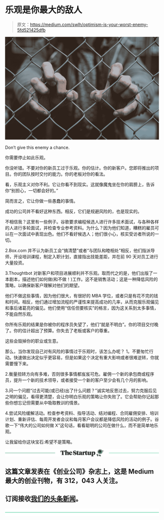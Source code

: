 # 乐观是你最大的敌人

> 原文：<https://medium.com/swlh/optimism-is-your-worst-enemy-5fd521425dfb>

![](img/1bf1f51c7c75591db60fc45ca484e9ca.png)

Don’t give this enemy a chance.

你需要停止如此乐观。

你没听错。不要对你的新员工过于乐观。你的估计。你的新客户。您即将推出的项目。你的团队按时交付的能力。你的老板对你的看法。

看，乐观主义对你不利。它让你看不到现实。这就像魔鬼坐在你的肩膀上，告诉你“别担心，一切都会好的。”

简而言之，它让你做一些愚蠢的事情。

成功的公司并不看好这种东西。相反，它们是规避风险的，也是现实的。

不相信我？这里有一些例子。谷歌要求编程候选人进行许多技术面试，与各种各样的人进行多轮面试，并检查专业参考资料。为什么？因为他们知道，糟糕的雇员可以在一次面试中表现出色。他们不看好候选人；他们很小心，核实受访者所说的一切。

2.Box.com 并不认为新员工会“搞清楚”或者“与团队和睦相处”相反，他们指派导师，开设培训课程，制定入职计划，直接指出技能差距，并在前 90 天对员工进行大量投资。

3.Thoughtbot 对新客户和项目进展顺利并不乐观。取而代之的是，他们出版了一本剧本，描述他们如何做(和不做！)工作。这不是销售活动；这是一种降低风险的策略，以确保新客户理解对他们的期望。

他们不做这些事情，因为他们很大，有很好的 MBA 学位，或者只是有花不完的钱和时间。相反，他们通过增加流程的严谨性来提高成功的几率，从而克服乐观偏见和事后诸葛亮的偏见。他们使用“信任但要核实”的格言，因为这关系到太多事情，不能自然乐观。

你所有乐观的结果是你被你的程序员失望了，他们“就是不明白”。你的项目交付晚了。你的估计超出了预算。你失去了老板或客户的尊重。

这些会毁掉你的职业或生意。

那么，当你发现自己对有风险的事情过于乐观时，该怎么办呢？
1。不要匆忙行动。快速做出决定似乎更容易，但是如果这个决定有重大影响或者很难逆转，你就需要慢下来。

2.衡量扭转方向有多难，否则很多事情都岌岌可危。雇佣一个新的承包商或程序员，提升一个新的技术领导，或者接受一个新的客户至少会有几个月的影响。

3.问一个问题“过去可能(或已经)出了什么问题？”诚实地反思过去，努力克服后见之明的偏见，看得更清楚，会让你明白乐观的策略让你失败了。它会帮助你记起那些你想忘记但需要从中吸取教训的情景。

4.尝试风险缓解活动。检查参考资料、指导活动、结对编程、合同雇佣安排、培训计划、重新评估、每周开发者会议和每月客户会议都是降低风险的活动的例子。谷歌一下“伟大的公司如何做 X”这句话，看看聪明的公司在做什么，而不是简单地乐观。

让我留给你这块宝石:希望不是策略。

[![](img/308a8d84fb9b2fab43d66c117fcc4bb4.png)](https://medium.com/swlh)

## 这篇文章发表在《创业公司》杂志上，这是 Medium 最大的创业刊物，有 312，043 人关注。

## 订阅接收[我们的头条新闻](http://growthsupply.com/the-startup-newsletter/)。

[![](img/b0164736ea17a63403e660de5dedf91a.png)](https://medium.com/swlh)